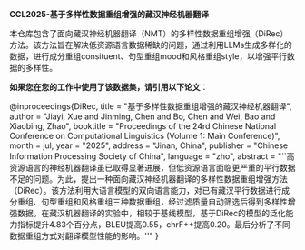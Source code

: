 **CCL2025-基于多样性数据重组增强的藏汉神经机器翻译**

本仓库包含了面向藏汉神经机器翻译（NMT）的多样性数据重组增强（DiRec）方法。该方法旨在解决低资源语言数据稀缺的问题，通过利用LLMs生成多样化的数据，进行成分重组consituent、句型重组mood和风格重组style，以增强平行数据的多样性。


**如果您在您的工作中使用了该数据集，请引用以下论文**：

@inproceedings{DiRec,
    title = "基于多样性数据重组增强的藏汉神经机器翻译",
    author = "Jiayi, Xue  and
      Jinming, Chen  and
      Bo, Chen  and
      Wei, Bao  and
      Xiaobing, Zhao",
    booktitle = "Proceedings of the 24rd Chinese National Conference on Computational Linguistics (Volume 1: Main Conference)",
    month = jul,
    year = "2025",
    address = "Jinan, China",
    publisher = "Chinese Information Processing Society of China",
    language = "zho",
    abstract = "``高资源语言的神经机器翻译虽已取得显著进展，但低资源语言面临更严重的平行数据不足的问题。为此，提出一种面向藏汉神经机器翻译的多样性数据重组增强方法（DiRec）。该方法利用大语言模型的双向语言能力，对已有藏汉平行数据进行成分重组、句型重组和风格重组三种数据重组，经过滤质量自动筛选后得到多样性增强数据。在藏汉机器翻译的实验中，相较于基线模型，基于DiRec的模型的泛化能力指标提升4.83个百分点，BLEU提高0.55，chrF++提高0.20。最后分析了不同数据重组方式对翻译模型性能的影响。''"
}
